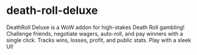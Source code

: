 # death-roll-deluxe
DeathRoll Deluxe is a WoW addon for high-stakes Death Roll gambling! Challenge friends, negotiate wagers, auto-roll, and pay winners with a single click. Tracks wins, losses, profit, and public stats. Play with a sleek UI!
